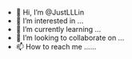 - 👋 Hi, I’m @JustLLLin
- 👀 I’m interested in ...
- 🌱 I’m currently learning ...
- 💞️ I’m looking to collaborate on ...
- 📫 How to reach me ......

<!---
JustLLLin/JustLLLin is a ✨ special ✨ repository because its `README.md` (this file) appears on your GitHub profile.
You can click the Preview link to take a look at your changes.
--->

